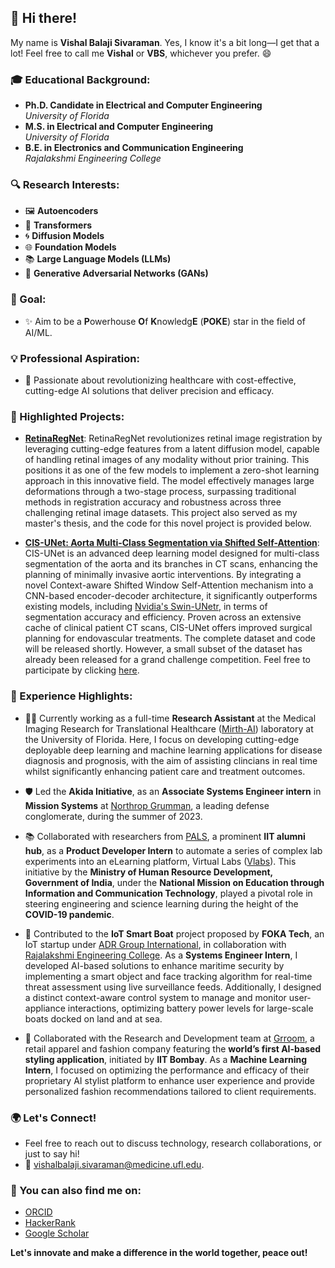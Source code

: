 ## 👋 Hi there!
My name is **Vishal Balaji Sivaraman**. Yes, I know it's a bit long—I get that a lot! Feel free to call me **Vishal** or **VBS**, whichever you prefer. 😄

### 🎓 Educational Background:
- **Ph.D. Candidate in Electrical and Computer Engineering**  
  _University of Florida_
- **M.S. in Electrical and Computer Engineering**  
  _University of Florida_
- **B.E. in Electronics and Communication Engineering**  
  _Rajalakshmi Engineering College_

### 🔍 Research Interests:
- 🖼️ **Autoencoders**
- 🤖 **Transformers**
- 🌀 **Diffusion Models**
- 🌐 **Foundation Models**
- 📚 **Large Language Models (LLMs)**
- 🔁 **Generative Adversarial Networks (GANs)**

### 🎯 Goal:
- ✨ Aim to be a **P**owerhouse **O**f **K**nowledg**E** (**POKE**) star in the field of AI/ML.

### 💡 Professional Aspiration:
- 🚀 Passionate about revolutionizing healthcare with cost-effective, cutting-edge AI solutions that deliver precision and efficacy.

### 🌟 Highlighted Projects:
- [**RetinaRegNet**](https://export.arxiv.org/abs/2404.16017): RetinaRegNet revolutionizes retinal image registration by leveraging cutting-edge features from a latent diffusion model, capable of handling retinal images of any modality without prior training. This positions it as one of the few models to implement a zero-shot learning approach in this innovative field. The model effectively manages large deformations through a two-stage process, surpassing traditional methods in registration accuracy and robustness across three challenging retinal image datasets. This project also served as my master's thesis, and the code for this novel project is provided below.
 
- [**CIS-UNet: Aorta Multi-Class Segmentation via Shifted Self-Attention**](https://arxiv.org/abs/2401.13049): CIS-UNet is an advanced deep learning model designed for multi-class segmentation of the aorta and its branches in CT scans, enhancing the planning of minimally invasive aortic interventions. By integrating a novel Context-aware Shifted Window Self-Attention mechanism into a CNN-based encoder-decoder architecture, it significantly outperforms existing models, including [Nvidia's Swin-UNetr](https://developer.nvidia.com/blog/novel-transformer-model-achieves-state-of-the-art-benchmarks-in-3d-medical-image-analysis/), in terms of segmentation accuracy and efficiency. Proven across an extensive cache of clinical patient CT scans, CIS-UNet offers improved surgical planning for endovascular treatments. The complete dataset and code will be released shortly. However, a small subset of the dataset has already been released for a grand challenge competition. Feel free to participate by clicking [here](https://aortaseg24.grand-challenge.org/).

### 💼 Experience Highlights:
- 👨‍🔬 Currently working as a full-time **Research Assistant** at the Medical Imaging Research for Translational Healthcare ([Mirth-AI](https://mirthai.medicine.ufl.edu/)) laboratory at the University of Florida. Here, I focus on developing cutting-edge deployable deep learning and machine learning applications for disease diagnosis and prognosis, with the aim of assisting clincians in real time whilst significantly enhancing patient care and treatment outcomes.

- 🛡️ Led the **Akida Initiative**, as an **Associate Systems Engineer intern** in **Mission Systems** at [Northrop Grumman](https://www.northropgrumman.com/), a leading defense conglomerate, during the summer of 2023.

- 📚 Collaborated with researchers from [PALS](https://palspgm.com/), a prominent **IIT alumni hub**, as a **Product Developer Intern** to automate a series of complex lab experiments into an eLearning platform, Virtual Labs ([Vlabs](https://palspgm.com/vlabs/)). This initiative by the **Ministry of Human Resource Development, Government of India**, under the **National Mission on Education through Information and Communication Technology**, played a pivotal role in steering engineering and science learning during the height of the **COVID-19 pandemic**.

- 🚢 Contributed to the **IoT Smart Boat** project proposed by **FOKA Tech**, an IoT startup under [ADR Group International](https://adrgrp.com/), in collaboration with [Rajalakshmi Engineering College](https://www.rajalakshmi.org). As a **Systems Engineer Intern**, I developed AI-based solutions to enhance maritime security by implementing a smart object and face tracking algorithm for real-time threat assessment using live surveillance feeds. Additionally, I designed a distinct context-aware control system to manage and monitor user-appliance interactions, optimizing battery power levels for large-scale boats docked on land and at sea.

- 👗 Collaborated with the Research and Development team at [Grroom](https://grroom.in/#/), a retail apparel and fashion company featuring the **world’s first AI-based styling application**, initiated by **IIT Bombay**. As a **Machine Learning Intern**, I focused on optimizing the performance and efficacy of their proprietary AI stylist platform to enhance user experience and provide personalized fashion recommendations tailored to client requirements.

### 🌍 Let's Connect!
- Feel free to reach out to discuss technology, research collaborations, or just to say hi!
- 📧 vishalbalaji.sivaraman@medicine.ufl.edu.
### 📱 You can also find me on:
- [ORCID](https://orcid.org/0000-0002-6807-3957)
- [HackerRank](https://www.hackerrank.com/profile/vi_sivaraman)
- [Google Scholar](https://scholar.google.com/citations?user=l60AN2gAAAAJ&hl=en)

**Let's innovate and make a difference in the world together, peace out!**
